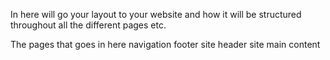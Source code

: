In here will go your layout to your website and how it will be structured 
throughout all the different pages etc.

The pages that goes in here 
navigation
footer 
site header
site main content
